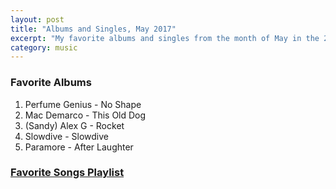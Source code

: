 ```yaml
---
layout: post
title: "Albums and Singles, May 2017"
excerpt: "My favorite albums and singles from the month of May in the 2017th year. "
category: music
---
```


### Favorite Albums
1. Perfume Genius - No Shape
1. Mac Demarco - This Old Dog
1. (Sandy) Alex G - Rocket
1. Slowdive - Slowdive
1. Paramore - After Laughter

### <a href="https://open.spotify.com/user/blrobin2/playlist/3cJ5nj8CdYIoeEZpc4i5qi" target="_blank" rel="noopener">Favorite Songs Playlist</a>


